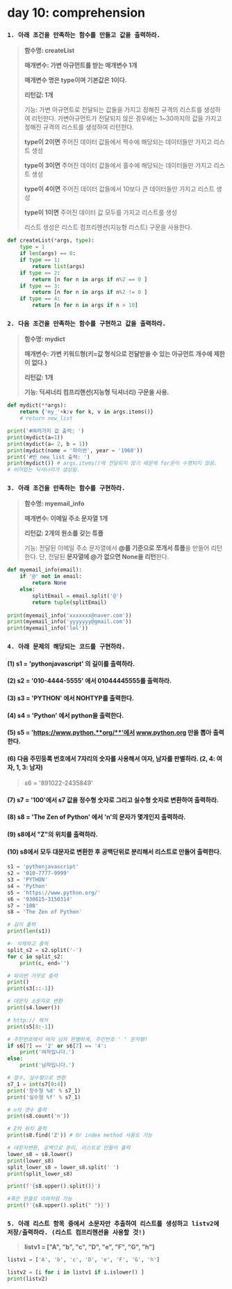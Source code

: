 # day 10:  comprehension

### `1. 아래 조건을 만족하는 함수를 만들고 값을 출력하라.`

> **함수명: createList**
>
> **매개변수: 가변 아규먼트를 받는 매개변수 1개**
>
> **매개변수 명은 type이며 기본값은 1이다.**
>
> **리턴값: 1개**
>
> 기능: 가변 아규먼트로 전달되는 값들을 가지고 정해진 규격의 리스트를 생성하여 리턴한다. 가변아규먼트가 전달되지 않은 경우에는 1~30까지의 값을 가지고 정해진 규격의 리스트를 생성하여 리턴한다.
>
> **type이 2이면** 주어진 데이터 값들에서 짝수에 해당되는 데이터들만 가지고 리스트 생성
>
> **type이 3이면** 주어진 데이터 값들에서 홀수에 해당되는 데이터들만 가지고 리스트 생성
>
> **type이 4이면** 주어진 데이터 값들에서 10보다 큰 데이터들만 가지고 리스트 생성
>
> **type이 1이면** 주어진 데이터 값 모두를 가지고 리스트를 생성
>
> 리스트 생성은 리스트 컴프리헨션(지능형 리스트) 구문을 사용한다.

``` python
def createList(*args, type):
    type = 1
    if len(args) == 0:
    if type == 1:
        return list(args)
    if type == 2:
        return [n for n in args if n%2 == 0 ]
    if type == 3:
        return [n for n in args if n%2 != 0 ]
    if type == 4:
        return [n for n in args if n > 10]
```



### `2. 다음 조건을 만족하는 함수를 구현하고 값을 출력하라.`

> **함수명: mydict**
>
> **매개변수: 가변 키워드형(키=값 형식으로 전달받을 수 있는 아규먼트 개수에 제한이 없다.)**
>
> **리턴값: 1개**
>
> **기능: 딕셔너리 컴프리핸션(지능형 딕셔너리) 구문을 사용.**

``` python
def mydict(**args):
    return {'my_'+k:v for k, v in args.items()}
    # return new_list

print('#여러가지 값 출력: ')
print(mydict(a=1))
print(mydict(a= 2, b = 1))
print(mydict(name = '파이썬', year = '1960'))
print('#빈 new_list 출력: ')
print(mydict()) # args.items()에 전달되지 않기 때문에 for문이 수행되지 않음.
# 비어있는 딕셔너리가 생성됨.    
```



### `3. 아래 조건을 만족하는 함수를 구현하라.`

> **함수명: myemail_info**
>
> **매개변수: 이메일 주소 문자열 1개**
>
> **리턴값: 2개의 원소를 갖는 튜플**
>
> 기능: 전달된 이메일 주소 문자열에서 **@를 기준으로 쪼개서 튜플**을 만들어 리턴한다. 단, 전달된 **문자열에 @가 없으면 None을 리턴**한다.

``` python
def myemail_info(email):
    if '@' not in email:
        return None
    else:
        splitEmail = email.split('@')
        return tuple(splitEmail)
    
print(myemail_info('xxxxxxx@naver.com'))
print(myemail_info('yyyyyyy@gmail.com'))
print(myemail_info('lol'))   
```



### `4. 아래 문제의 해당되는 코드를 구현하라.`

#### (1) s1 = 'pythonjavascript' 의 길이를 출력하라.

#### (2) s2 = '010-4444-5555' 에서 01044445555를 출력하라.

#### (3) s3 = 'PYTHON' 에서 NOHTYP를 출력한다.

#### (4) s4 = 'Python' 에서 python을 출력한다.

#### (5) s5 = 'https://www.python.**org/**'에서 www.python.org 만을 뽑아 출력한다.

#### (6) 다음 주민등록 번호에서 7자리의 숫자를 사용해서 여자, 남자를 판별하라. (2, 4: 여자, 1, 3: 남자)

> s6 = '891022-2435849'

#### (7) s7 = '100'에서 s7 값을 정수형 숫자로 그리고 실수형 숫자로 변환하여 출력하라.

#### (8) s8 = 'The Zen of Python' 에서 'n'의 문자가 몇개인지 출력하라.

#### (9) s8에서 "Z"의 위치를 출력하라.

#### (10) s8에서 모두 대문자로 변환한 후 공백단위로 분리해서 리스트로 만들어 출력한다.

``` python
s1 = 'pythonjavascript'
s2 = '010-7777-9999'
s3 = 'PYTHON'
s4 = 'Python'
s5 = 'https://www.python.org/'
s6 = '930615-3150314'
s7 = '100'
s8 = 'The Zen of Python'

# 길이 출력
print(len(s1))

#- 삭제하고 출력
split_s2 = s2.split('-')
for c in split_s2:
    print(c, end='')

# 파이썬 거꾸로 출력
print()
print(s3[::-1])

# 대문자 소문자로 변환
print(s4.lower())

# http:// 제거
print(s5[8:-1])

# 주민번호에서 여자 남자 판별하게, 주민번호 ' ' 문자형!
if s6[7] == '2' or s6[7] == '4':
    print('여자입니다.')
else:
    print('남자입니다.')

# 정수, 실수형으로 변환
s7_1 = int(s7[0:4])
print('정수형 %d' % s7_1)
print('실수형 %f' % s7_1)

# n의 갯수 출력
print(s8.count('n'))

# Z의 위치 출력
print(s8.find('Z')) # Or index method 사용도 가능

# 대문자변환, 공백으로 분리, 리스트로 만들어 출력
lower_s8 = s8.lower()
print(lower_s8)
split_lower_s8 = lower_s8.split(' ')
print(split_lower_s8)

print(f'{s8.upper().split()}')

#혹은 한줄로 아래처럼 가능
print(f'{s8.upper().split(" ")}')
```



### `5. 아래 리스트 항목 중에서 소문자만 추출하여 리스트를 생성하고 listv2에 저장/출력하라. (리스트 컴프리헨션을 사용할 것!)`

> **listv1 = ["A", "b", "c", "D", "e", "F", "G", "h"]**

``` python
listv1 = ['A', 'b', 'c', 'D', 'e', 'F', 'G', 'h']

listv2 = [i for i in listv1 if i.islower() ]
print(listv2)
```

